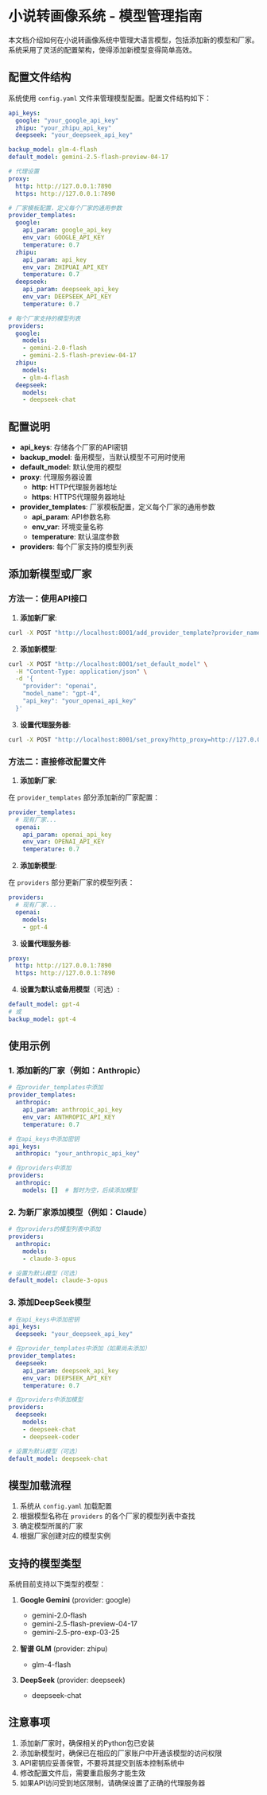 # 小说转画像系统 - 模型管理指南

本文档介绍如何在小说转画像系统中管理大语言模型，包括添加新的模型和厂家。系统采用了灵活的配置架构，使得添加新模型变得简单高效。

## 配置文件结构

系统使用 `config.yaml` 文件来管理模型配置。配置文件结构如下：

```yaml
api_keys:
  google: "your_google_api_key"
  zhipu: "your_zhipu_api_key"
  deepseek: "your_deepseek_api_key"

backup_model: glm-4-flash
default_model: gemini-2.5-flash-preview-04-17

# 代理设置
proxy:
  http: http://127.0.0.1:7890
  https: http://127.0.0.1:7890

# 厂家模板配置，定义每个厂家的通用参数
provider_templates:
  google:
    api_param: google_api_key
    env_var: GOOGLE_API_KEY
    temperature: 0.7
  zhipu:
    api_param: api_key
    env_var: ZHIPUAI_API_KEY
    temperature: 0.7
  deepseek:
    api_param: deepseek_api_key
    env_var: DEEPSEEK_API_KEY
    temperature: 0.7

# 每个厂家支持的模型列表
providers:
  google:
    models:
    - gemini-2.0-flash
    - gemini-2.5-flash-preview-04-17
  zhipu:
    models:
    - glm-4-flash
  deepseek:
    models:
    - deepseek-chat
```

## 配置说明

- **api_keys**: 存储各个厂家的API密钥
- **backup_model**: 备用模型，当默认模型不可用时使用
- **default_model**: 默认使用的模型
- **proxy**: 代理服务器设置
  - **http**: HTTP代理服务器地址
  - **https**: HTTPS代理服务器地址
- **provider_templates**: 厂家模板配置，定义每个厂家的通用参数
  - **api_param**: API参数名称
  - **env_var**: 环境变量名称
  - **temperature**: 默认温度参数
- **providers**: 每个厂家支持的模型列表

## 添加新模型或厂家

### 方法一：使用API接口

1. **添加新厂家**:

```bash
curl -X POST "http://localhost:8001/add_provider_template?provider_name=openai&api_param=openai_api_key&env_var=OPENAI_API_KEY&temperature=0.7"
```

2. **添加新模型**:

```bash
curl -X POST "http://localhost:8001/set_default_model" \
  -H "Content-Type: application/json" \
  -d '{
    "provider": "openai",
    "model_name": "gpt-4",
    "api_key": "your_openai_api_key"
  }'
```

3. **设置代理服务器**:

```bash
curl -X POST "http://localhost:8001/set_proxy?http_proxy=http://127.0.0.1:7890&https_proxy=http://127.0.0.1:7890"
```

### 方法二：直接修改配置文件

1. **添加新厂家**:

在 `provider_templates` 部分添加新的厂家配置：

```yaml
provider_templates:
  # 现有厂家...
  openai:
    api_param: openai_api_key
    env_var: OPENAI_API_KEY
    temperature: 0.7
```

2. **添加新模型**:

在 `providers` 部分更新厂家的模型列表：

```yaml
providers:
  # 现有厂家...
  openai:
    models:
    - gpt-4
```

3. **设置代理服务器**:

```yaml
proxy:
  http: http://127.0.0.1:7890
  https: http://127.0.0.1:7890
```

4. **设置为默认或备用模型**（可选）:

```yaml
default_model: gpt-4
# 或
backup_model: gpt-4
```

## 使用示例

### 1. 添加新的厂家（例如：Anthropic）

```yaml
# 在provider_templates中添加
provider_templates:
  anthropic:
    api_param: anthropic_api_key
    env_var: ANTHROPIC_API_KEY
    temperature: 0.7

# 在api_keys中添加密钥
api_keys:
  anthropic: "your_anthropic_api_key"

# 在providers中添加
providers:
  anthropic:
    models: []  # 暂时为空，后续添加模型
```

### 2. 为新厂家添加模型（例如：Claude）

```yaml
# 在providers的模型列表中添加
providers:
  anthropic:
    models:
    - claude-3-opus

# 设置为默认模型（可选）
default_model: claude-3-opus
```

### 3. 添加DeepSeek模型

```yaml
# 在api_keys中添加密钥
api_keys:
  deepseek: "your_deepseek_api_key"

# 在provider_templates中添加（如果尚未添加）
provider_templates:
  deepseek:
    api_param: deepseek_api_key
    env_var: DEEPSEEK_API_KEY
    temperature: 0.7

# 在providers中添加模型
providers:
  deepseek:
    models:
    - deepseek-chat
    - deepseek-coder

# 设置为默认模型（可选）
default_model: deepseek-chat
```

## 模型加载流程

1. 系统从 `config.yaml` 加载配置
2. 根据模型名称在 `providers` 的各个厂家的模型列表中查找
3. 确定模型所属的厂家
4. 根据厂家创建对应的模型实例

## 支持的模型类型

系统目前支持以下类型的模型：

1. **Google Gemini** (provider: google)
   - gemini-2.0-flash
   - gemini-2.5-flash-preview-04-17
   - gemini-2.5-pro-exp-03-25

2. **智谱 GLM** (provider: zhipu)
   - glm-4-flash

3. **DeepSeek** (provider: deepseek)
   - deepseek-chat

## 注意事项

1. 添加新厂家时，确保相关的Python包已安装
2. 添加新模型时，确保已在相应的厂家账户中开通该模型的访问权限
3. API密钥应妥善保管，不要将其提交到版本控制系统中
4. 修改配置文件后，需要重启服务才能生效
5. 如果API访问受到地区限制，请确保设置了正确的代理服务器
